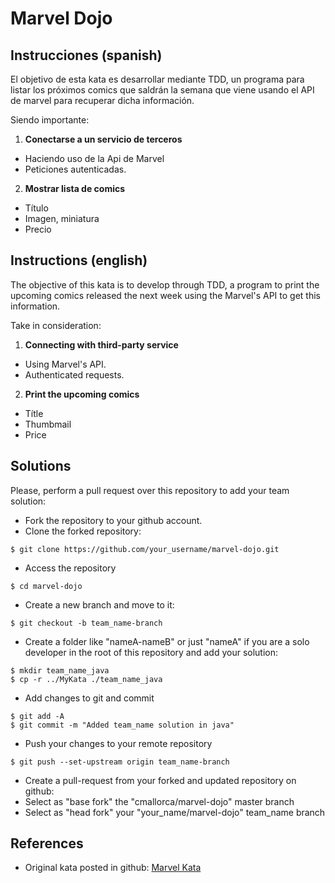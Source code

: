 Marvel Dojo
=========================

## Instrucciones (spanish)
El objetivo de esta kata es desarrollar mediante TDD, un programa para listar los próximos comics que saldrán la semana que viene usando el API de marvel para recuperar dicha información.

Siendo importante:
1. __Conectarse a un servicio de terceros__
  * Haciendo uso de la Api de Marvel
  * Peticiones autenticadas.  
2. __Mostrar lista de comics__
  * Título
  * Imagen, miniatura
  * Precio

## Instructions (english)
The objective of this kata is to develop through TDD, a program to print the upcoming comics released the next week using the Marvel's API to get this information.

Take in consideration:
1. __Connecting with third-party service__
  * Using Marvel's API.
  * Authenticated requests.
2. __Print the upcoming comics__
  * Títle
  * Thumbmail
  * Price


## Solutions
Please, perform a pull request over this repository to add your team solution:
* Fork the repository to your github account.
* Clone the forked repository:
```
$ git clone https://github.com/your_username/marvel-dojo.git
```
* Access the repository
```
$ cd marvel-dojo
```
* Create a new branch and move to it:
```
$ git checkout -b team_name-branch
```
* Create a folder like "nameA-nameB" or just "nameA" if you are a solo developer in the root of this repository and add your solution:
```
$ mkdir team_name_java
$ cp -r ../MyKata ./team_name_java
```
* Add changes to git and commit
```
$ git add -A
$ git commit -m "Added team_name solution in java"
```
* Push your changes to your remote repository
```
$ git push --set-upstream origin team_name-branch
```
* Create a pull-request from your forked and updated repository on github:
* Select as "base fork" the "cmallorca/marvel-dojo" master branch
* Select as "head fork" your "your_name/marvel-dojo" team_name branch

## References 
* Original kata posted in github: [Marvel Kata](http://nikeyes.github.io/MarvelKata)
